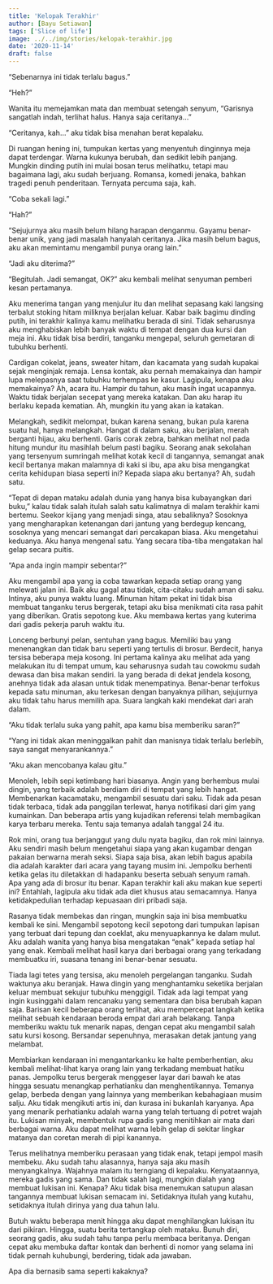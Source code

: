 ```yaml
---
title: 'Kelopak Terakhir'
author: [Bayu Setiawan]
tags: ['Slice of life']
image: ../../img/stories/kelopak-terakhir.jpg
date: '2020-11-14'
draft: false
---
```

“Sebenarnya ini tidak terlalu bagus.”

“Heh?”

Wanita itu memejamkan mata dan membuat setengah senyum, “Garisnya sangatlah indah, terlihat halus. Hanya saja ceritanya…”

“Ceritanya, kah…” aku tidak bisa menahan berat kepalaku.

Di ruangan hening ini, tumpukan kertas yang menyentuh dinginnya meja dapat terdengar. Warna kukunya berubah, dan sedikit lebih panjang. Mungkin dinding putih ini mulai bosan terus melihatku, tetapi mau bagaimana lagi, aku sudah berjuang. Romansa, komedi jenaka, bahkan tragedi penuh penderitaan. Ternyata percuma saja, kah.

“Coba sekali lagi.”

“Hah?”

“Sejujurnya aku masih belum hilang harapan denganmu. Gayamu benar-benar unik, yang jadi masalah hanyalah ceritanya. Jika masih belum bagus, aku akan memintamu mengambil punya orang lain.”

“Jadi aku diterima?”

“Begitulah. Jadi semangat, OK?” aku kembali melihat senyuman pemberi kesan pertamanya.

Aku menerima tangan yang menjulur itu dan melihat sepasang kaki langsing terbalut stoking hitam miliknya berjalan keluar. Kabar baik bagimu dinding putih, ini terakhir kalinya kamu melihatku berada di sini. Tidak seharusnya aku menghabiskan lebih banyak waktu di tempat dengan dua kursi dan meja ini. Aku tidak bisa berdiri, tanganku mengepal, seluruh gemetaran di tubuhku berhenti.

Cardigan cokelat, jeans, sweater hitam, dan kacamata yang sudah kupakai sejak menginjak remaja. Lensa kontak, aku pernah memakainya dan hampir lupa melepasnya saat tubuhku terhempas ke kasur. Lagipula, kenapa aku memakainya? Ah, acara itu. Hampir du tahun, aku masih ingat ucapannya. Waktu tidak berjalan secepat yang mereka katakan. Dan aku harap itu berlaku kepada kematian. Ah, mungkin itu yang akan ia katakan.

Melangkah, sedikit melompat, bukan karena senang, bukan pula karena suatu hal, hanya melangkah. Hangat di dalam saku, aku berjalan, merah berganti hijau, aku berhenti. Garis corak zebra, bahkan melihat nol pada hitung mundur itu masihlah belum pasti bagiku. Seorang anak sekolahan yang tersenyum sumringah melihat kotak kecil di tangannya, semangat anak kecil bertanya makan malamnya di kaki si ibu, apa aku bisa mengangkat cerita kehidupan biasa seperti ini? Kepada siapa aku bertanya? Ah, sudah satu.

“Tepat di depan mataku adalah dunia yang hanya bisa kubayangkan dari buku,” kalau tidak salah itulah salah satu kalimatnya di malam terakhir kami bertemu. Seekor kijang yang menjadi singa, atau sebaliknya? Sosoknya yang mengharapkan ketenangan dari jantung yang berdegup kencang, sosoknya yang mencari semangat dari percakapan biasa. Aku mengetahui keduanya. Aku hanya mengenal satu. Yang secara tiba-tiba mengatakan hal gelap secara puitis.

“Apa anda ingin mampir sebentar?”

Aku mengambil apa yang ia coba tawarkan kepada setiap orang yang melewati jalan ini. Baik aku gagal atau tidak, cita-citaku sudah aman di saku. Intinya, aku punya waktu luang. Minuman hitam pekat ini tidak bisa membuat tanganku terus bergerak, tetapi aku bisa menikmati cita rasa pahit yang diberikan. Gratis sepotong kue. Aku membawa kertas yang kuterima dari gadis pekerja paruh waktu itu.

Lonceng berbunyi pelan, sentuhan yang bagus. Memiliki bau yang menenangkan dan tidak baru seperti yang tertulis di brosur. Berdecit, hanya tersisa beberapa meja kosong. Ini pertama kalinya aku melihat ada yang melakukan itu di tempat umum, kau seharusnya sudah tau cowokmu sudah dewasa dan bisa makan sendiri. Ia yang berada di dekat jendela kosong, anehnya tidak ada alasan untuk tidak menempatinya. Benar-benar terfokus kepada satu minuman, aku terkesan dengan banyaknya pilihan, sejujurnya aku tidak tahu harus memilih apa. Suara langkah kaki mendekat dari arah dalam.

“Aku tidak terlalu suka yang pahit, apa kamu bisa memberiku saran?”

“Yang ini tidak akan meninggalkan pahit dan manisnya tidak terlalu berlebih, saya sangat menyarankannya.”

“Aku akan mencobanya kalau gitu.”

Menoleh, lebih sepi ketimbang hari biasanya. Angin yang berhembus mulai dingin, yang terbaik adalah berdiam diri di tempat yang lebih hangat. Membenarkan kacamataku, mengambil sesuatu dari saku. Tidak ada pesan tidak terbaca, tidak ada panggilan terlewat, hanya notifikasi dari gim yang kumainkan. Dan beberapa artis yang kujadikan referensi telah membagikan karya terbaru mereka. Tentu saja temanya adalah tanggal 24 itu.

Rok mini, orang tua berjanggut yang dulu nyata bagiku, dan rok mini lainnya. Aku sendiri masih belum mengetahui siapa yang akan kugambar dengan pakaian berwarna merah seksi. Siapa saja bisa, akan lebih bagus apabila dia adalah karakter dari acara yang tayang musim ini. Jempolku berhenti ketika gelas itu diletakkan di hadapanku beserta sebuah senyum ramah. Apa yang ada di brosur itu benar. Kapan terakhir kali aku makan kue seperti ini? Entahlah, lagipula aku tidak ada diet khusus atau semacamnya. Hanya ketidakpedulian terhadap kepuasaan diri pribadi saja.

Rasanya tidak membekas dan ringan, mungkin saja ini bisa membuatku kembali ke sini. Mengambil sepotong kecil sepotong dari tumpukan lapisan yang terbuat dari tepung dan coeklat, aku menyuapkannya ke dalam mulut. Aku adalah wanita yang hanya bisa mengatakan “enak” kepada setiap hal yang enak. Kembali melihat hasil karya dari berbagai orang yang terkadang membuatku iri, suasana tenang ini benar-benar sesuatu.

Tiada lagi tetes yang tersisa, aku menoleh pergelangan tanganku. Sudah waktunya aku beranjak. Hawa dingin yang menghantamku seketika berjalan keluar membuat sekujur tubuhku menggigil. Tidak ada lagi tempat yang ingin kusinggahi dalam rencanaku yang sementara dan bisa berubah kapan saja. Barisan kecil beberapa orang terlihat, aku mempercepat langkah ketika melihat sebuah kendaraan beroda empat dari arah belakang. Tanpa memberiku waktu tuk menarik napas, dengan cepat aku mengambil salah satu kursi kosong. Bersandar sepenuhnya, merasakan detak jantung yang melambat.

Membiarkan kendaraan ini mengantarkanku ke halte pemberhentian, aku kembali melihat-lihat karya orang lain yang terkadang membuat hatiku panas. Jempolku terus bergerak menggeser layar dari bawah ke atas hingga sesuatu menangkap perhatianku dan menghentikannya. Temanya gelap, berbeda dengan yang lainnya yang memberikan kebahagiaan musim salju. Aku tidak mengikuti artis ini, dan kurasa ini bukanlah karyanya. Apa yang menarik perhatianku adalah warna yang telah tertuang di potret wajah itu. Lukisan minyak, membentuk rupa gadis yang menitihkan air mata dari berbagai warna. Aku dapat melihat warna lebih gelap di sekitar lingkar matanya dan coretan merah di pipi kanannya.

Terus melihatnya memberiku perasaan yang tidak enak, tetapi jempol masih membeku. Aku sudah tahu alasannya, hanya saja aku masih menyangkalnya. Wajahnya malam itu terngiang di kepalaku. Kenyataannya, mereka gadis yang sama. Dan tidak salah lagi, mungkin dialah yang membuat lukisan ini. Kenapa? Aku tidak bisa menemukan satupun alasan tangannya membuat lukisan semacam ini. Setidaknya itulah yang kutahu, setidaknya itulah dirinya yang dua tahun lalu.

Butuh waktu beberapa menit hingga aku dapat menghilangkan lukisan itu dari pikiran. Hingga, suatu berita tertangkap oleh mataku. Bunuh diri, seorang gadis, aku sudah tahu tanpa perlu membaca beritanya. Dengan cepat aku membuka daftar kontak dan berhenti di nomor yang selama ini tidak pernah kuhubungi, berdering, tidak ada jawaban.

Apa dia bernasib sama seperti kakaknya?
